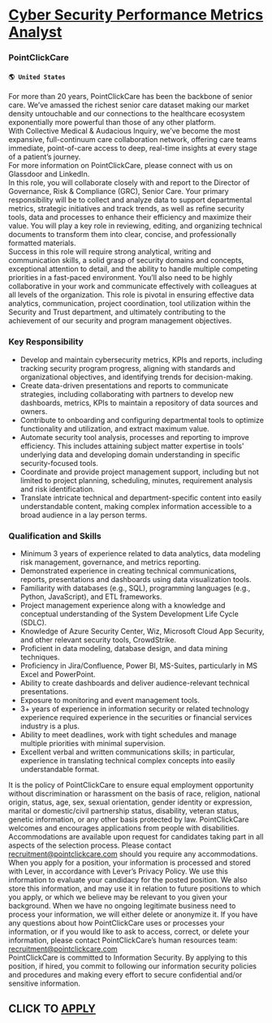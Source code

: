 # [Cyber Security Performance Metrics Analyst](https://www.remotewlb.com/apply/cyber-security-performance-metrics-analyst-63615)  
### PointClickCare  
#### `🌎 United States`  
For more than 20 years, PointClickCare has been the backbone of senior care. We’ve amassed the richest senior care dataset making our market density untouchable and our connections to the healthcare ecosystem exponentially more powerful than those of any other platform.  
With Collective Medical & Audacious Inquiry, we’ve become the most expansive, full-continuum care collaboration network, offering care teams immediate, point-of-care access to deep, real-time insights at every stage of a patient’s journey.  
For more information on PointClickCare, please connect with us on Glassdoor and LinkedIn.  
In this role, you will collaborate closely with and report to the Director of Governance, Risk & Compliance (GRC), Senior Care. Your primary responsibility will be to collect and analyze data to support departmental metrics, strategic initiatives and track trends, as well as refine security tools, data and processes to enhance their efficiency and maximize their value. You will play a key role in reviewing, editing, and organizing technical documents to transform them into clear, concise, and professionally formatted materials.  
Success in this role will require strong analytical, writing and communication skills, a solid grasp of security domains and concepts, exceptional attention to detail, and the ability to handle multiple competing priorities in a fast-paced environment. You’ll also need to be highly collaborative in your work and communicate effectively with colleagues at all levels of the organization. This role is pivotal in ensuring effective data analytics, communication, project coordination, tool utilization within the Security and Trust department, and ultimately contributing to the achievement of our security and program management objectives.

### Key Responsibility

  * Develop and maintain cybersecurity metrics, KPIs and reports, including tracking security program progress, aligning with standards and organizational objectives, and identifying trends for decision-making.
  * Create data-driven presentations and reports to communicate strategies, including collaborating with partners to develop new dashboards, metrics, KPIs to maintain a repository of data sources and owners.
  * Contribute to onboarding and configuring departmental tools to optimize functionality and utilization, and extract maximum value.
  * Automate security tool analysis, processes and reporting to improve efficiency. This includes attaining subject matter expertise in tools' underlying data and developing domain understanding in specific security-focused tools.
  * Coordinate and provide project management support, including but not limited to project planning, scheduling, minutes, requirement analysis and risk identification.
  * Translate intricate technical and department-specific content into easily understandable content, making complex information accessible to a broad audience in a lay person terms.

### Qualification and Skills

  * Minimum 3 years of experience related to data analytics, data modeling risk management, governance, and metrics reporting.
  * Demonstrated experience in creating technical communications, reports, presentations and dashboards using data visualization tools.
  * Familiarity with databases (e.g., SQL), programming languages (e.g., Python, JavaScript), and ETL frameworks.
  * Project management experience along with a knowledge and conceptual understanding of the System Development Life Cycle (SDLC).
  * Knowledge of Azure Security Center, Wiz, Microsoft Cloud App Security, and other relevant security tools, CrowdStrike.
  * Proficient in data modeling, database design, and data mining techniques.
  * Proficiency in Jira/Confluence, Power BI, MS-Suites, particularly in MS Excel and PowerPoint.
  * Ability to create dashboards and deliver audience-relevant technical presentations.
  * Exposure to monitoring and event management tools.
  * 3+ years of experience in information security or related technology experience required experience in the securities or financial services industry is a plus.
  * Ability to meet deadlines, work with tight schedules and manage multiple priorities with minimal supervision.
  * Excellent verbal and written communications skills; in particular, experience in translating technical complex concepts into easily understandable format.

  
  
  
  
It is the policy of PointClickCare to ensure equal employment opportunity without discrimination or harassment on the basis of race, religion, national origin, status, age, sex, sexual orientation, gender identity or expression, marital or domestic/civil partnership status, disability, veteran status, genetic information, or any other basis protected by law. PointClickCare welcomes and encourages applications from people with disabilities. Accommodations are available upon request for candidates taking part in all aspects of the selection process. Please contact recruitment@pointclickcare.com should you require any accommodations.  
When you apply for a position, your information is processed and stored with Lever, in accordance with Lever’s Privacy Policy. We use this information to evaluate your candidacy for the posted position. We also store this information, and may use it in relation to future positions to which you apply, or which we believe may be relevant to you given your background. When we have no ongoing legitimate business need to process your information, we will either delete or anonymize it. If you have any questions about how PointClickCare uses or processes your information, or if you would like to ask to access, correct, or delete your information, please contact PointClickCare’s human resources team: recruitment@pointclickcare.com  
PointClickCare is committed to Information Security. By applying to this position, if hired, you commit to following our information security policies and procedures and making every effort to secure confidential and/or sensitive information.  
## CLICK TO [APPLY](https://www.remotewlb.com/apply/cyber-security-performance-metrics-analyst-63615)

